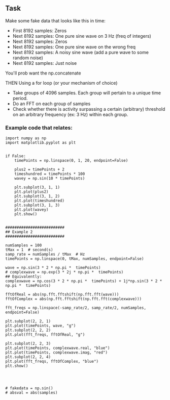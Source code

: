 ## Task

Make some fake data that looks like this in time:


- First 8192 samples: Zeros
- Next 8192 samples: One pure sine wave on 3 Hz (freq of integers)
- Next 8192 samples: Zeros
- Next 8192 samples: One pure sine wave on the wrong freq
- Next  8192 samples: A noisy sine wave (add a pure wave to some random noise)
- Next  8192 samples: Just noise

You'll prob want the np.concatenate

THEN
Using a for loop (or your mechanism of choice)
- Take groups of 4096 samples.  Each group will pertain to a unique time period.
- Do an FFT on each group of samples
- Check whether there is activity surpassing a certain (arbitrary) threshold on an arbitrary frequency (ex: 3 Hz) within each group.





### Example code that relates:

```python3
import numpy as np
import matplotlib.pyplot as plt


if False:
    timePoints = np.linspace(0, 1, 20, endpoint=False)

    plus2 = timePoints + 2
    timeshundred = timePoints * 100
    wavey = np.sin(10 * timePoints)

    plt.subplot(3, 1, 1)
    plt.plot(plus2)
    plt.subplot(3, 1, 2)
    plt.plot(timeshundred)
    plt.subplot(3, 1, 3)
    plt.plot(wavey)
    plt.show()


##########################
## Example 2
##########################

numSamples = 100
tMax = 1  # second(s)
samp_rate = numSamples / tMax  # Hz
timePoints = np.linspace(0, tMax, numSamples, endpoint=False)

wave = np.sin(3 * 2 * np.pi *  timePoints)
# complexwave = np.exp(3 * 2j * np.pi *  timePoints)
## Equivalently:
complexwave = np.cos(3 * 2 * np.pi *  timePoints) + 1j*np.sin(3 * 2 * np.pi *  timePoints)

fftOfReal = abs(np.fft.fftshift(np.fft.fft(wave)))
fftOfComplex = abs(np.fft.fftshift(np.fft.fft(complexwave)))

fft_freqs = np.linspace(-samp_rate/2, samp_rate/2, numSamples, endpoint=False)

plt.subplot(2, 2, 1)
plt.plot(timePoints, wave, "g")
plt.subplot(2, 2, 2)
plt.plot(fft_freqs, fftOfReal, "g")

plt.subplot(2, 2, 3)
plt.plot(timePoints, complexwave.real, "blue")
plt.plot(timePoints, complexwave.imag, "red")
plt.subplot(2, 2, 4)
plt.plot(fft_freqs, fftOfComplex, "blue")
plt.show()




# fakedata = np.sin()
# absval = abs(samples)
```



